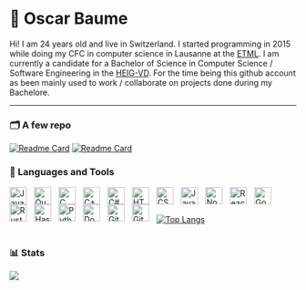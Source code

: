 # 🏒 Oscar Baume

Hi! I am 24 years old and live in Switzerland. I started programming in 2015 while doing my CFC in computer science in Lausanne at the [ETML](https://www.etml.ch/). I am currently a candidate for a Bachelor of Science in Computer Science / Software Engineering in the [HEIG-VD](https://heig-vd.ch/). For the time being this github account as been mainly used to work / collaborate on projects done during my Bachelore.

---
### 🗂️ A few repo
[![Readme Card](https://github-readme-stats.vercel.app/api/pin/?username=SlWa99&repo=Laboratoire8_Chess&theme=shadow_blue)](https://github.com/SlWa99/Laboratoire8_Chess)
[![Readme Card](https://github-readme-stats.vercel.app/api/pin/?username=obaume&repo=PLP_language&theme=shadow_blue)](https://github.com/obaume/PLP_language)

### 🧰 Languages and Tools

<img align="left" alt="Java" width="30px" style="padding-right:10px;" src="https://cdn.jsdelivr.net/gh/devicons/devicon/icons/java/java-original.svg"/>
<img align="left" alt="Quarkus" width="30px" style="padding-right:10px;" src="https://cdn.jsdelivr.net/gh/devicons/devicon@latest/icons/quarkus/quarkus-original.svg" />
          
<img align="left" alt="C" width="30px" style="padding-right:10px;" src="https://cdn.jsdelivr.net/gh/devicons/devicon@latest/icons/c/c-original.svg" />
<img align="left" alt="C++" width="30px" style="padding-right:10px;" src="https://cdn.jsdelivr.net/gh/devicons/devicon@latest/icons/cplusplus/cplusplus-original.svg" />
<img align="left" alt="C#" width="30px" style="padding-right:10px;" src="https://cdn.jsdelivr.net/gh/devicons/devicon@latest/icons/csharp/csharp-original.svg" />
<img align="left" alt="HTML" width="30px" style="padding-right:10px;" src="https://cdn.jsdelivr.net/gh/devicons/devicon/icons/html5/html5-plain.svg" />
<img align="left" alt="CSS" width="30px" style="padding-right:10px;" src="https://cdn.jsdelivr.net/gh/devicons/devicon/icons/css3/css3-plain.svg" />
<img align="left" alt="JavaScript" width="30px" style="padding-right:10px;" src="https://cdn.jsdelivr.net/gh/devicons/devicon/icons/javascript/javascript-plain.svg" />          
<img align="left" alt="NodeJS" width="30px" style="padding-right:10px;" src="https://cdn.jsdelivr.net/gh/devicons/devicon/icons/nodejs/nodejs-original.svg" />
<img align="left" alt="React" width="30px" style="padding-right:10px;" src="https://cdn.jsdelivr.net/gh/devicons/devicon/icons/react/react-original.svg" />
<img align="left" alt="GoLang" width="30px" style="padding-right:10px;" src="https://cdn.jsdelivr.net/gh/devicons/devicon@latest/icons/go/go-original-wordmark.svg" />
<img align="left" alt="Rust" width="30px" style="padding-right:10px;"  src="https://cdn.jsdelivr.net/gh/devicons/devicon@latest/icons/rust/rust-original.svg" />
<img align="left" alt="Haskell" width="30px" style="padding-right:10px;"  src="https://cdn.jsdelivr.net/gh/devicons/devicon@latest/icons/haskell/haskell-original.svg" />
<img align="left" alt="Python" width="30px" style="padding-right:10px;" src="https://cdn.jsdelivr.net/gh/devicons/devicon/icons/python/python-plain.svg" />          
<img align="left" alt="Docker" width="30px" style="padding-right:10px;"src="https://cdn.jsdelivr.net/gh/devicons/devicon@latest/icons/docker/docker-original.svg" />
<img align="left" alt="Git" width="30px" style="padding-right:10px;" src="https://cdn.jsdelivr.net/gh/devicons/devicon/icons/git/git-original.svg" />
<img align="left" alt="GitHub" width="30px" style="padding-right:10px;" src="https://cdn.jsdelivr.net/gh/devicons/devicon/icons/github/github-original.svg" />
<br/>
<br/>

[![Top Langs](https://github-readme-stats.vercel.app/api/top-langs/?username=obaume&size_weight=0&count_weight=1&hide=Makefile,Cmake,Shell,yacc,lex&layout=compact&theme=shadow_blue)]()

#

### 📊 Stats

![](https://github-readme-stats.vercel.app/api?username=obaume&show_icons=true&theme=shadow_blue)

<!--#
![GitHub Streak](https://streak-stats.demolab.com?user=obaume&theme=shadow_blue&border_radius=4.5)

<details>
<summary>📜 Oscar's Journey</summary>

</details>-->
